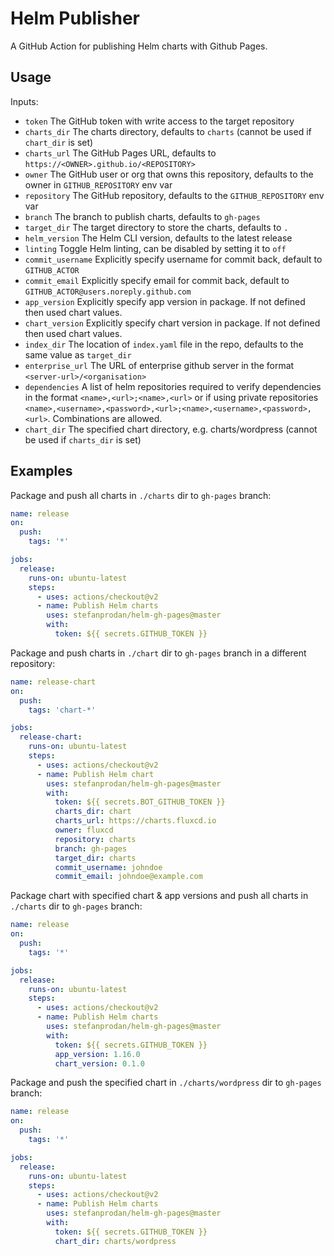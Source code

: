 # Helm Publisher

A GitHub Action for publishing Helm charts with Github Pages.

## Usage

Inputs:
* `token` The GitHub token with write access to the target repository
* `charts_dir` The charts directory, defaults to `charts` (cannot be used if `chart_dir` is set)
* `charts_url` The GitHub Pages URL, defaults to `https://<OWNER>.github.io/<REPOSITORY>`
* `owner` The GitHub user or org that owns this repository, defaults to the owner in `GITHUB_REPOSITORY` env var
* `repository` The GitHub repository, defaults to the `GITHUB_REPOSITORY` env var
* `branch` The branch to publish charts, defaults to `gh-pages`
* `target_dir` The target directory to store the charts, defaults to `.`
* `helm_version` The Helm CLI version, defaults to the latest release
* `linting` Toggle Helm linting, can be disabled by setting it to `off`
* `commit_username` Explicitly specify username for commit back, default to `GITHUB_ACTOR`
* `commit_email` Explicitly specify email for commit back, default to `GITHUB_ACTOR@users.noreply.github.com`
* `app_version` Explicitly specify app version in package. If not defined then used chart values.
* `chart_version` Explicitly specify chart version in package. If not defined then used chart values.
* `index_dir` The location of `index.yaml` file in the repo, defaults to the same value as `target_dir`
* `enterprise_url` The URL of enterprise github server in the format `<server-url>/<organisation>`
* `dependencies` A list of helm repositories required to verify dependencies in the format `<name>,<url>;<name>,<url>` or if using private repositories `<name>,<username>,<password>,<url>;<name>,<username>,<password>,<url>`. Combinations are allowed.
* `chart_dir` The specified chart directory, e.g. charts/wordpress (cannot be used if `charts_dir` is set)

## Examples

Package and push all charts in `./charts` dir to `gh-pages` branch:

```yaml
name: release
on:
  push:
    tags: '*'

jobs:
  release:
    runs-on: ubuntu-latest
    steps:
      - uses: actions/checkout@v2
      - name: Publish Helm charts
        uses: stefanprodan/helm-gh-pages@master
        with:
          token: ${{ secrets.GITHUB_TOKEN }}
```

Package and push charts in `./chart` dir to `gh-pages` branch in a different repository:

```yaml
name: release-chart
on:
  push:
    tags: 'chart-*'

jobs:
  release-chart:
    runs-on: ubuntu-latest
    steps:
      - uses: actions/checkout@v2
      - name: Publish Helm chart
        uses: stefanprodan/helm-gh-pages@master
        with:
          token: ${{ secrets.BOT_GITHUB_TOKEN }}
          charts_dir: chart
          charts_url: https://charts.fluxcd.io
          owner: fluxcd
          repository: charts
          branch: gh-pages
          target_dir: charts
          commit_username: johndoe
          commit_email: johndoe@example.com
```
Package chart with specified chart & app versions and push all charts in `./charts` dir to `gh-pages` branch:
```yaml
name: release
on:
  push:
    tags: '*'

jobs:
  release:
    runs-on: ubuntu-latest
    steps:
      - uses: actions/checkout@v2
      - name: Publish Helm charts
        uses: stefanprodan/helm-gh-pages@master
        with:
          token: ${{ secrets.GITHUB_TOKEN }}
          app_version: 1.16.0
          chart_version: 0.1.0
```
Package and push the specified chart in `./charts/wordpress` dir to `gh-pages` branch:
```yaml
name: release
on:
  push:
    tags: '*'

jobs:
  release:
    runs-on: ubuntu-latest
    steps:
      - uses: actions/checkout@v2
      - name: Publish Helm charts
        uses: stefanprodan/helm-gh-pages@master
        with:
          token: ${{ secrets.GITHUB_TOKEN }}
          chart_dir: charts/wordpress
```
